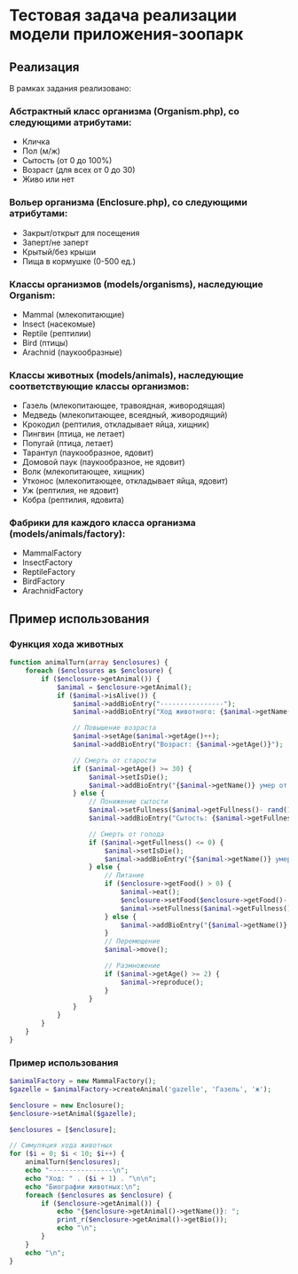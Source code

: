 # Тестовая задача реализации модели приложения-зоопарк

## Реализация

В рамках задания реализовано:

### Абстрактный класс организма (Organism.php), со следующими атрибутами:
- Кличка
- Пол (м/ж)
- Сытость (от 0 до 100%)
- Возраст (для всех от 0 до 30)
- Живо или нет
  
### Вольер организма (Enclosure.php), со следующими атрибутами:
- Закрыт/открыт для посещения
- Заперт/не заперт
- Крытый/без крыши
- Пища в кормушке (0-500 ед.)
 
### Классы организмов (models/organisms), наследующие Organism:

- Mammal (млекопитающие)
- Insect (насекомые)
- Reptile (рептилии)
- Bird (птицы)
- Arachnid (паукообразные)

### Классы животных (models/animals), наследующие соответствующие классы организмов:

- Газель (млекопитающее, травоядная, живородящая)
- Медведь (млекопитающее, всеядный, живородящий)
- Крокодил (рептилия, откладывает яйца, хищник)
- Пингвин (птица, не летает)
- Попугай (птица, летает)
- Тарантул (паукообразное, ядовит)
- Домовой паук (паукообразное, не ядовит)
- Волк (млекопитающее, хищник)
- Утконос (млекопитающее, откладывает яйца, ядовит)
- Уж (рептилия, не ядовит)
- Кобра (рептилия, ядовита)

### Фабрики для каждого класса организма (models/animals/factory):

- MammalFactory
- InsectFactory
- ReptileFactory
- BirdFactory
- ArachnidFactory

## Пример использования

### Функция хода животных
``` php
function animalTurn(array $enclosures) {
    foreach ($enclosures as $enclosure) {
        if ($enclosure->getAnimal()) {
            $animal = $enclosure->getAnimal();
            if ($animal->isAlive()) {
                $animal->addBioEntry("----------------");
                $animal->addBioEntry("Ход животного: {$animal->getName()}");

                // Повышение возраста
                $animal->setAge($animal->getAge()++);
                $animal->addBioEntry("Возраст: {$animal->getAge()}");

                // Смерть от старости
                if ($animal->getAge() >= 30) {
                    $animal->setIsDie();
                    $animal->addBioEntry("{$animal->getName()} умер от старости.");
                } else {
                    // Понижение сытости
                    $animal->setFullness($animal->getFullness()- rand(1, 10));
                    $animal->addBioEntry("Сытость: {$animal->getFullness()}");

                    // Смерть от голода
                    if ($animal->getFullness() <= 0) {
                        $animal->setIsDie();
                        $animal->addBioEntry("{$animal->getName()} умер от голода.");
                    } else {
                        // Питание
                        if ($enclosure->getFood() > 0) {
                            $animal->eat();
                            $enclosure->setFood($enclosure->getFood()- rand(1, 10));
                            $animal->setFullness($animal->getFullness() + rand(5, 20));
                        } else {
                            $animal->addBioEntry("{$animal->getName()} не нашел еды.");
                        }
                        // Перемещение
                        $animal->move();

                        // Размножение
                        if ($animal->getAge() >= 2) {
                            $animal->reproduce();
                        }
                    }
                }
            }
        }
    }
}
```

### Пример использования

``` php
$animalFactory = new MammalFactory();
$gazelle = $animalFactory->createAnimal('gazelle', 'Газель', 'ж');

$enclosure = new Enclosure();
$enclosure->setAnimal($gazelle);

$enclosures = [$enclosure];

// Симуляция хода животных
for ($i = 0; $i < 10; $i++) {
    animalTurn($enclosures);
    echo "----------------\n";
    echo "Ход: " . ($i + 1) . "\n\n";
    echo "Биографии животных:\n";
    foreach ($enclosures as $enclosure) {
        if ($enclosure->getAnimal()) {
            echo "{$enclosure->getAnimal()->getName()}: ";
            print_r($enclosure->getAnimal()->getBio());
            echo "\n";
        }
    }
    echo "\n";
}
```
